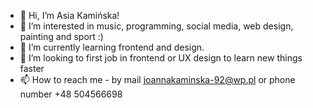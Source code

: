 - 👋 Hi, I’m Asia Kamińska!
- 👀 I’m interested in music, programming, social media, web design, painting and sport :)
- 🌱 I’m currently learning frontend and design.
- 💞️ I’m looking to first job in frontend or UX design to learn new things faster
- 📫 How to reach me - by mail joannakaminska-92@wp.pl or phone number +48 504566698


